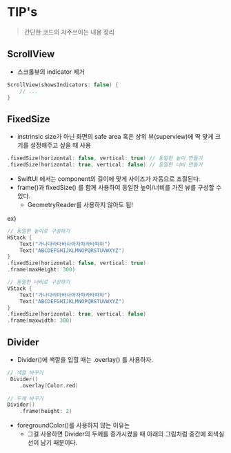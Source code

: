 # TIP's
> 간단한 코드의 자주쓰이는 내용 정리


## ScrollView
- 스크롤뷰의 indicator 제거
```swift
ScrollView(showsIndicators: false) {
    // ...
}
```

## FixedSize
- instrinsic size가 아닌 화면의 safe area 혹은 상위 뷰(superview)에 딱 맞게 크기를 설정해주고 싶을 때 사용
```swift
.fixedSize(horizontal: false, vertical: true) // 동일한 높이 만들기
.fixedSize(horizontal: true, vertical: false) // 동일한 너비 만들기
```
- SwiftUI 에서는 component의 길이에 맞게 사이즈가 자동으로 조절된다.
- frame()과 fixedSize() 를 함께 사용하여 동일한 높이/너비를 가진 뷰를 구성할 수 있다.
    - GeometryReader를 사용하지 않아도 됨!

ex)
```swift
// 동일한 높이로 구성하기
HStack {
    Text("가나다라마바사아자차카타파하")
    Text("ABCDEFGHIJKLMNOPQRSTUVWXYZ")
}
.fixedSize(horizontal: false, vertical: true)
.frame(maxHeight: 300)
```

```swift
// 동일한 너비로 구성하기
VStack {
    Text("가나다라마바사아자차카타파하")
    Text("ABCDEFGHIJKLMNOPQRSTUVWXYZ")
}
.fixedSize(horizontal: true, vertical: false)
.frame(maxwidth: 300)
```

## Divider
- Divider()에 색깔을 입힐 때는 .overlay() 를 사용하자.
```swift
// 색깔 바꾸기
 Divider()
    .overlay(Color.red)
        
// 두께 바꾸기
Divider()
    .frame(height: 2)
```
- foregroundColor()를 사용하지 않는 이유는 
    - 그걸 사용하면 Divider의 두께를 증가시켰을 때 아래의 그림처럼 중간에 회색실선이 남기 때문이다.

